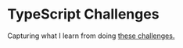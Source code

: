 # TypeScript Challenges

Capturing what I learn from doing [these challenges.](https://github.com/type-challenges/type-challenges)
